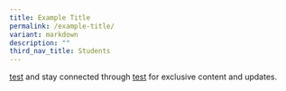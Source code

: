 ```yaml
---
title: Example Title
permalink: /example-title/
variant: markdown
description: ""
third_nav_title: Students
---
```

<a href="/">test</a> and stay connected through <a href="/">test</a> for exclusive content and updates.
